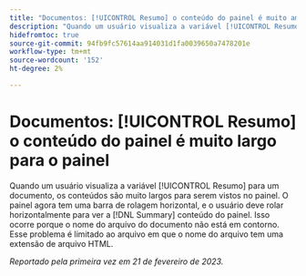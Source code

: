 ```yaml
---
title: "Documentos: [!UICONTROL Resumo] o conteúdo do painel é muito amplo para o painel"
description: "Quando um usuário visualiza a variável [!UICONTROL Resumo] para um documento, os conteúdos são muito largos para serem vistos no painel. O painel agora tem uma barra de rolagem horizontal, e o usuário deve rolar horizontalmente para ver a [!DNL Summary] conteúdo do painel. Isso ocorre porque o nome do arquivo do documento não está em contorno. Esse problema é limitado ao arquivo em que o nome do arquivo tem uma extensão de arquivo HTML."
hidefromtoc: true
source-git-commit: 94fb9fc57614aa914031d1fa0039650a7478201e
workflow-type: tm+mt
source-wordcount: '152'
ht-degree: 2%

---
```



# Documentos: [!UICONTROL Resumo] o conteúdo do painel é muito largo para o painel

Quando um usuário visualiza a variável [!UICONTROL Resumo] para um documento, os conteúdos são muito largos para serem vistos no painel. O painel agora tem uma barra de rolagem horizontal, e o usuário deve rolar horizontalmente para ver a [!DNL Summary] conteúdo do painel. Isso ocorre porque o nome do arquivo do documento não está em contorno. Esse problema é limitado ao arquivo em que o nome do arquivo tem uma extensão de arquivo HTML.

_Reportado pela primeira vez em 21 de fevereiro de 2023._

